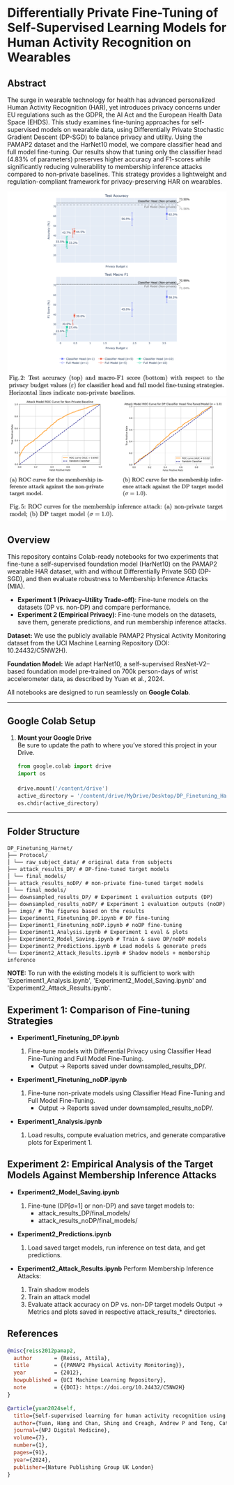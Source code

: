 # Differentially Private Fine-Tuning of Self-Supervised Learning Models for Human Activity Recognition on Wearables

## Abstract
The surge in wearable technology for health has advanced personalized Human Activity Recognition (HAR), yet introduces privacy concerns under EU regulations such as the GDPR, the AI Act and the European Health Data Space (EHDS). This study examines fine-tuning approaches for self-supervised models on wearable data, using Differentially Private Stochastic Gradient Descent (DP-SGD) to balance privacy and utility. Using the PAMAP2 dataset and the HarNet10 model, we compare classifier head and full model fine-tuning. Our results show that tuning only the classifier head (4.83% of parameters) preserves higher accuracy and F1-scores while significantly reducing vulnerability to membership inference attacks compared to non-private baselines. This strategy provides a lightweight and regulation-compliant framework for privacy-preserving HAR on wearables.

<img src="imgs/acc_f1_scores.png" class="img-responsive">

<img src="imgs/roc_curves_against_attack.png" class="img-responsive">

## Overview
This repository contains Colab-ready notebooks for two experiments that fine-tune a self-supervised foundation model (HarNet10) on the PAMAP2 wearable HAR dataset, with and without Differentially Private SGD (DP-SGD), and then evaluate robustness to Membership Inference Attacks (MIA).

- **Experiment 1 (Privacy–Utility Trade-off)**: Fine-tune models on the datasets (DP vs. non-DP) and compare performance.  
- **Experiment 2 (Empirical Privacy)**: Fine-tune models on the datasets, save them, generate predictions, and run membership inference attacks.

**Dataset:** We use the publicly available PAMAP2 Physical Activity Monitoring dataset from the UCI Machine Learning Repository (DOI: 10.24432/C5NW2H).

**Foundation Model:** We adapt HarNet10, a self-supervised ResNet-V2–based foundation model pre-trained on 700k person-days of wrist accelerometer data, as described by Yuan et al., 2024.

All notebooks are designed to run seamlessly on **Google Colab**.

---

## Google Colab Setup

1. **Mount your Google Drive**  
   Be sure to update the path to where you’ve stored this project in your Drive.
   ```python
   from google.colab import drive
   import os

   drive.mount('/content/drive')
   active_directory = '/content/drive/MyDrive/Desktop/DP_Finetuning_Harnet'
   os.chdir(active_directory)
   ```
---

## Folder Structure
```
DP_Finetuning_Harnet/
├── Protocol/
│ └── raw_subject_data/ # original data from subjects
├── attack_results_DP/ # DP-fine-tuned target models
│ └── final_models/
├── attack_results_noDP/ # non-private fine-tuned target models
│ └── final_models/
├── downsampled_results_DP/ # Experiment 1 evaluation outputs (DP)
├── downsampled_results_noDP/ # Experiment 1 evaluation outputs (noDP)
├── imgs/ # The figures based on the results
├── Experiment1_Finetuning_DP.ipynb # DP fine-tuning
├── Experiment1_Finetuning_noDP.ipynb # noDP fine-tuning
├── Experiment1_Analysis.ipynb # Experiment 1 eval & plots
├── Experiment2_Model_Saving.ipynb # Train & save DP/noDP models
├── Experiment2_Predictions.ipynb # Load models & generate preds
└── Experiment2_Attack_Results.ipynb # Shadow models + membership inference
```

**NOTE:** To run with the existing models it is sufficient to work with 'Experiment1_Analysis.ipynb', 'Experiment2_Model_Saving.ipynb' and 'Experiment2_Attack_Results.ipynb'.


## Experiment 1: Comparison of Fine-tuning Strategies
- **Experiment1_Finetuning_DP.ipynb**
    1. Fine-tune models with Differential Privacy using Classifier Head Fine-Tuning and Full Model Fine-Tuning.
        * Output → Reports saved under downsampled_results_DP/.

- **Experiment1_Finetuning_noDP.ipynb**
    1. Fine-tune non-private models using Classifier Head Fine-Tuning and Full Model Fine-Tuning.
        * Output → Reports saved under downsampled_results_noDP/.

- **Experiment1_Analysis.ipynb**
    1. Load results, compute evaluation metrics, and generate comparative plots for Experiment 1.

## Experiment 2: Empirical Analysis of the Target Models Against Membership Inference Attacks
- **Experiment2_Model_Saving.ipynb**
    1. Fine-tune (DP\[σ=1\] or non-DP)  and save target models to:
        * attack_results_DP/final_models/
        * attack_results_noDP/final_models/

- **Experiment2_Predictions.ipynb**
    1. Load saved target models, run inference on test data, and get predictions.

- **Experiment2_Attack_Results.ipynb** 
    Perform Membership Inference Attacks:
    1. Train shadow models
    2. Train an attack model
    3. Evaluate attack accuracy on DP vs. non-DP target models
    Output → Metrics and plots saved in respective attack_results_* directories.

## References

```bibtex
@misc{reiss2012pamap2,
  author       = {Reiss, Attila},
  title        = {{PAMAP2 Physical Activity Monitoring}},
  year         = {2012},
  howpublished = {UCI Machine Learning Repository},
  note         = {{DOI}: https://doi.org/10.24432/C5NW2H}
}
```

```bibtex
@article{yuan2024self,
  title={Self-supervised learning for human activity recognition using 700,000 person-days of wearable data},
  author={Yuan, Hang and Chan, Shing and Creagh, Andrew P and Tong, Catherine and Acquah, Aidan and Clifton, David A and Doherty, Aiden},
  journal={NPJ Digital Medicine},
  volume={7},
  number={1},
  pages={91},
  year={2024},
  publisher={Nature Publishing Group UK London}
}
```